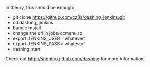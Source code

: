 In theory, this should be enough:

* git clone https://github.com/cz8s/dashing_jenkins.git
* cd dashing_jenkins
* bundle install
* change the url in jobs/ccmenu.rb
* export JENKINS_USER='whatever'
* export JENKINS_PASS='whatever'
* dashing start

Check out http://shopify.github.com/dashing for more information.
